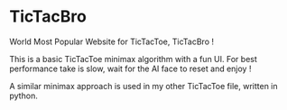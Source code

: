 # TicTacBro
World Most Popular Website for TicTacToe, TicTacBro !

This is a basic TicTacToe minimax algorithm with a fun UI. For best performance take is slow, wait for the AI face to reset and enjoy ! 

A similar minimax approach is used in my other TicTacToe file, written in python. 
